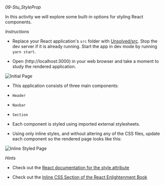*09-Stu_StyleProp*

In this activity we will explore some built-in options for styling React components.

*Instructions*

* Replace your React application's `src` folder with [Unsolved/src](Unsolved/src). Stop the dev server if it is already running. Start the app in dev mode by running `yarn start`.

* Open (http://localhost:3000) in your web browser and take a moment to study the rendered application.

 ![Initial Page](Images/01-InitialPage.png)

* This application consists of three main components:

 * `Header`

 * `Navbar`

 * `Section`

* Each component is styled using imported external stylesheets.

* Using only inline styles, and without altering any of the CSS files, update each component so the rendered page looks like this:

 ![Inline Styled Page](Images/02-InlineStyled.png)

*Hints*

* Check out the [React documentation for the style attribute](https://facebook.github.io/react/docs/dom-elements.html#style)

* Check out the [Inline CSS Section of the React Enlightenment Book](https://www.reactenlightenment.com/react-jsx/5.6.html)